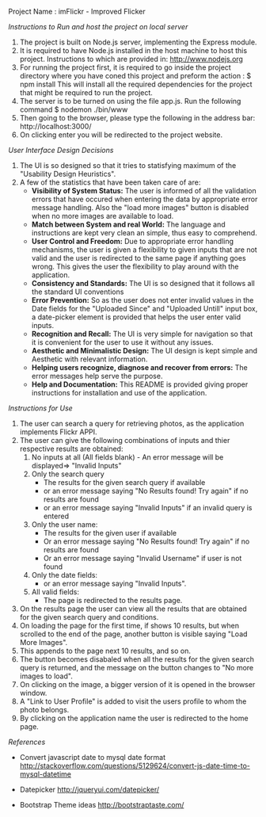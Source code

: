 Project	Name	: imFlickr - Improved Flicker

*Instructions to Run and host the project on local server*


1) The project is built on Node.js server, implementing the Express module. 
2) It is required to have Node.js installed in the host machine to host this project. Instructions to which are provided in:
		http://www.nodejs.org
3) For running the project first, it is required to go inside the project directory where you have coned this project
    and preform the action :
		$ npm install
   This will install all the required dependencies for the project that might be required to run the project.
4) The server is to be turned on using the file app.js. Run the following command
		$ nodemon ./bin/www
5) Then going to the browser, please type the following in the address bar:
		http://localhost:3000/
6) On clicking enter you will be redirected to the project website.

*User Interface Design Decisions*

1) The UI is so designed so that it tries to statisfying maximum of the "Usability Design Heuristics".
2) A few of the statistics that have been taken care of are:
	- **Visibility of System Status:** The user is informed of all the validation errors that have occured 
	    when entering the data by appropriate error message handling. Also the "load more images" button
	    is disabled when no more images are available to load.
	- **Match between System and real World:** The language and instructions are kept very clean an simple,
	    thus easy to comprehend.
	- **User Control and Freedom:** Due to appropriate error handling mechanisms, the user is given a flexibility
	    to given inputs that are not valid and the user is redirected to the same page if anything goes wrong.
	    This gives the user the flexibility to play around with the application.
	- **Consistency and Standards:** The UI is so designed that it follows all the standard UI conventions
	- **Error Prevention:** So as the user does not enter invalid values in the Date fields for the "Uploaded Since"
	   and "Uploaded Untill" input box, a date-picker element is provided that helps the user enter valid inputs.
	- **Recognition and Recall:** The UI is very simple for navigation so that it is convenient for the user to use 
	   it without any issues.
	- **Aesthetic and Minimalistic Design:** The UI design is kept simple and Aesthetic with relevant information.
	- **Helping users recognize, diagnose and recover from errors:** The error messages help serve the purpose.
	- **Help and Documentation:** This README is provided giving proper instructions for installation and use of the 
	    application.

*Instructions for Use*

1) The user can search a query for retrieving photos, as the application implements Flickr APPI.
2) The user can give the following combinations of inputs and thier respective results are obtained:
	1. No inputs at all (All fields blank) - An error message will be displayed=> "Invalid Inputs"
	2. Only the search query 
		- The results for the given search query if available
		- or an error message saying "No Results found! Try again" if no results are found
		- or an error message saying "Invalid Inputs" if an invalid query is entered
	3. Only the user name:
		- The results for the given user if available
		- Or an error message saying "No Results found! Try again" if no results are found
		- Or an error message saying "Invalid Username" if user is not found
	4. Only the date fields:
	 	- or an error message saying "Invalid Inputs".
	5. All valid fields: 
		- The page is redirected to the results page.
3) On the results page the user can view all the results that are obtained for the given search query and conditions.
4) On loading the page for the first time, if shows 10 results, but when scrolled to the end of the page, another button
	is visible saying "Load More Images".
5) This appends to the page next 10 results, and so on.
6) The button becomes disabaled when all the results for the given search query is returned, and the message on the button
	changes to "No more images to load".
7) On clicking on the image, a bigger version of it is opened in the browser window.
8) A "Link to User Profile" is added to visit the users profile to whom the photo belongs.
7) By clicking on the application name the user is redirected to the home page.

*References*
- Convert javascript date to mysql date format
http://stackoverflow.com/questions/5129624/convert-js-date-time-to-mysql-datetime

- Datepicker
http://jqueryui.com/datepicker/

- Bootstrap Theme ideas
http://bootstraptaste.com/
